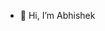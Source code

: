 - 👋 Hi, I’m Abhishek


<!---
eabhi739/eabhi739 is a ✨ special ✨ repository because its `README.md` (this file) appears on your GitHub profile.
You can click the Preview link to take a look at your changes.
--->
